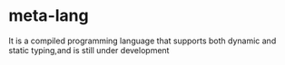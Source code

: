 # meta-lang
It is a compiled programming language that supports both dynamic and static typing,and is still under development
